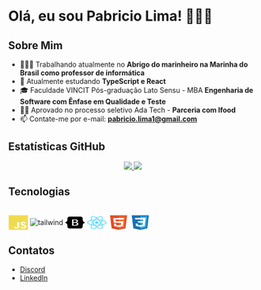 # Olá, eu sou Pabricio Lima! 🧑🏻‍💻

## Sobre Mim
- 🧑🏻‍🏫 Trabalhando atualmente no  **Abrigo do marinheiro na Marinha do Brasil como professor de informática**
- 🌱 Atualmente estudando **TypeScript e React**
- 🎓 Faculdade VINCIT Pós-graduação Lato Sensu - MBA **Engenharia de Software com Ênfase em Qualidade e Teste**
- 🍔🍟 Aprovado no processo seletivo Ada Tech - **Parceria com Ifood**
- 📫 Contate-me por e-mail: **pabricio.lima1@gmail.com**

## Estatísticas GitHub
<div align="center">
  <a href="https://github.com/pabriciolima">
    <img height="180em" src="https://github-readme-stats.vercel.app/api?username=pabriciolima&show_icons=true&theme=dracula&include_all_commits=true&count_private=true"/>
    <img height="180em" src="https://github-readme-stats.vercel.app/api/top-langs/?username=pabriciolima&layout=compact&langs_count=7&theme=dracula"/>
  </a>
</div>

## Tecnologias
<div style="display: inline_block"><br>
  <img align="center" alt="JavaScript" height="30" width="40" src="https://raw.githubusercontent.com/devicons/devicon/master/icons/javascript/javascript-plain.svg">
  <img align="center" alt="tailwind" height="30" width="40" src="https://cdn.jsdelivr.net/gh/devicons/devicon/icons/tailwindcss/tailwindcss-plain.svg" />
  <img align="center" alt="Bootstrap" height="30" width="40" src="https://raw.githubusercontent.com/devicons/devicon/master/icons/bootstrap/bootstrap-plain.svg">
  <img align="center" alt="React" height="30" width="40" src="https://raw.githubusercontent.com/devicons/devicon/master/icons/react/react-original.svg">
  <img align="center" alt="HTML5" height="30" width="40" src="https://raw.githubusercontent.com/devicons/devicon/master/icons/html5/html5-original.svg">
  <img align="center" alt="CSS3" height="30" width="40" src="https://raw.githubusercontent.com/devicons/devicon/master/icons/css3/css3-original.svg">
</div>

## Contatos
- [Discord](https://discord.com/channels/@me)
- [LinkedIn](https://www.linkedin.com/in/pabrício-lima)

